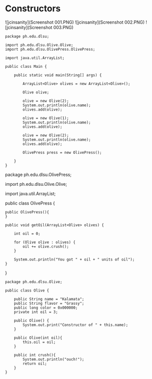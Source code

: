 # Constructors

![jcinsanity](Screenshot 001.PNG)
![jcinsanity](Screenshot 002.PNG)
![jcinsanity](Screenshot 003.PNG)

~~~
package ph.edu.dlsu;

import ph.edu.dlsu.Olive.Olive;
import ph.edu.dlsu.OlivePress.OlivePress;

import java.util.ArrayList;

public class Main {

    public static void main(String[] args) {

        ArrayList<Olive> olives = new ArrayList<Olive>();

        Olive olive;

        olive = new Olive(2);
        System.out.println(olive.name);
        olives.add(olive);

        olive = new Olive(1);
        System.out.println(olive.name);
        olives.add(olive);

        olive = new Olive(2);
        System.out.println(olive.name);
        olives.add(olive);

        OlivePress press = new OlivePress();

    }
}
~~~
package ph.edu.dlsu.OlivePress;

import ph.edu.dlsu.Olive.Olive;

import java.util.ArrayList;

public class OlivePress {

    public OlivePress(){
    }

    public void getOil(ArrayList<Olive> olives) {

        int oil = 0;

        for (Olive olive : olives) {
            oil += olive.crush();
        }

        System.out.println("You got " + oil + " units of oil");
    }
}

~~~
package ph.edu.dlsu.Olive;

public class Olive {

    public String name = "Kalamata";
    public String flavor = "Grassy";
    public long color = 0x000000;
    private int oil = 3;

    public Olive() {
        System.out.print("Constructor of " + this.name);
    }

    public Olive(int oil){
        this.oil = oil;
    }

    public int crush(){
        System.out.println("ouch!");
        return oil;
    }
}


~~~
